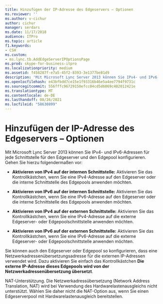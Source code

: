 ```yaml
---
title: Hinzufügen der IP-Adresse des Edgeservers – Optionen
ms.reviewer: ''
ms.author: v-cichur
author: cichur
manager: serdars
ms.date: 11/17/2018
audience: ITPro
ms.topic: article
f1.keywords:
- CSH
ms.custom:
- ms.lync.tb.AddEdgeServerIPOptionsPage
ms.prod: skype-for-business-itpro
ms.localizationpriority: medium
ms.assetid: f458287f-e7a5-45f2-8393-3e1377be81d9
description: 'Mit Microsoft Lync Server 2013 können Sie IPv4- und IPv6-Adressen für jede Schnittstelle für den Edgeserver und den Edgepool konfigurieren. Gehen Sie hierzu folgendermaßen vor:'
ms.openlocfilehash: e43bfbdd7ce15e1f93316b46e5a4ee7794f9731c
ms.sourcegitcommit: 556fffc96729150efcc04cd5d6069c402012421e
ms.translationtype: MT
ms.contentlocale: de-DE
ms.lasthandoff: 08/26/2021
ms.locfileid: "58630899"
---
```

# <a name="add-edge-server-ip-options"></a>Hinzufügen der IP-Adresse des Edgeservers – Optionen
 
Mit Microsoft Lync Server 2013 können Sie IPv4- und IPv6-Adressen für jede Schnittstelle für den Edgeserver und den Edgepool konfigurieren. Gehen Sie hierzu folgendermaßen vor:
  
- **Aktivieren von IPv4 auf der internen Schnittstelle:** Aktivieren Sie das Kontrollkästchen, wenn Sie eine IPv4-Adresse auf den Edgeserver oder die interne Schnittstelle des Edgepools anwenden möchten.
    
- **Aktivieren von IPv6 auf der internen Schnittstelle:** Aktivieren Sie das Kontrollkästchen, wenn Sie eine IPv6-Adresse auf den Edgeserver oder die interne Schnittstelle des Edgepools anwenden möchten.
    
- **Aktivieren von IPv4 auf der externen Schnittstelle:** Aktivieren Sie das Kontrollkästchen, wenn Sie eine IPv4-Adresse auf die externe Edgeserver- oder Edgepoolschnittstelle anwenden möchten.
    
- **Aktivieren von IPv6 auf der externen Schnittstelle:** Aktivieren Sie das Kontrollkästchen, wenn Sie eine IPv6-Adresse auf die externe Edgeserver- oder Edgepoolschnittstelle anwenden möchten.
    
Sie können auch den Edgeserver oder Edgepool so konfigurieren, dass eine Netzwerkadressenübersetzungsadresse für die externen IP-Adressen verwendet wird. Dazu aktivieren Sie einfach das Kontrollkästchen **Die externe IP-Adresse dieses Edgepools wird von der Netzwerkadressenübersetzung übersetzt**.
  
NAT-Unterstützung. Die Netzwerkadressübersetzung (Network Address Translation, NAT) wird bei Verwendung des Hardwarelastenausgleichs nicht unterstützt. Wählen Sie daher nicht die NAT-Option aus, wenn Sie einen Edgeserverpool mit Hardwarelastenausgleich bereitstellen.
  

